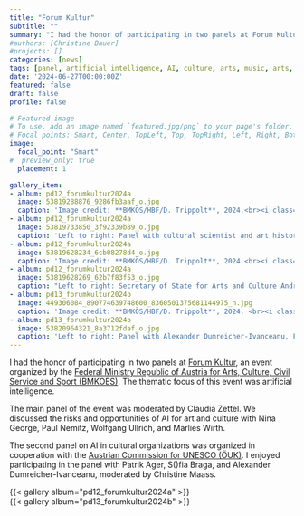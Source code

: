 ```yaml
---
title: "Forum Kultur"
subtitle: ""
summary: "I had the honor of participating in two panels at Forum Kultur, an event organized by the Federal Ministry Republic of Austria for Arts, Culture, Civil Service and Sport (BMKOES)."
#authors: [Christine Bauer]
#projects: []
categories: [news]
tags: [panel, artificial intelligence, AI, culture, arts, music, arts, communication to the public]
date: '2024-06-27T00:00:00Z'
featured: false
draft: false
profile: false

# Featured image
# To use, add an image named `featured.jpg/png` to your page's folder.
# Focal points: Smart, Center, TopLeft, Top, TopRight, Left, Right, BottomLeft, Bottom, BottomRight.
image:
  focal_point: "Smart"
#  preview_only: true
  placement: 1

gallery_item:
- album: pd12_forumkultur2024a
  image: 53819288876_9286fb3aaf_o.jpg
  caption: 'Image credit: **BMKÖS/HBF/D. Trippolt**, 2024.<br><i class="fa-brands fa-creative-commons"></i><i class="fa-brands fa-creative-commons-by"></i><i class="fa-brands fa-creative-commons-nd"></i> [CC BY-ND 4.0](https://creativecommons.org/licenses/by-nd/4.0/)'
- album: pd12_forumkultur2024a
  image: 53819733850_3f92339b89_o.jpg
  caption: 'Left to right: Panel with cultural scientist and art historian Wolfgang Ullrich, writer Nina George, moderator Claudia Zettel, Paul Nemitz, European Commission, Marlies Wirth, MAK --Museum of Applied Arts Vienna and Christine Bauer, University of Salzburg. Image credit: **BMKÖS/HBF/D. Trippolt**, 2024.<br><i class="fa-brands fa-creative-commons"></i><i class="fa-brands fa-creative-commons-by"></i><i class="fa-brands fa-creative-commons-nd"></i> [CC BY-ND 4.0](https://creativecommons.org/licenses/by-nd/4.0/)'
- album: pd12_forumkultur2024a
  image: 53819628234_6cb08278d4_o.jpg
  caption: 'Image credit: **BMKÖS/HBF/D. Trippolt**, 2024.<br><i class="fa-brands fa-creative-commons"></i><i class="fa-brands fa-creative-commons-by"></i><i class="fa-brands fa-creative-commons-nd"></i> [CC BY-ND 4.0](https://creativecommons.org/licenses/by-nd/4.0/)'
- album: pd12_forumkultur2024a
  image: 53819628269_62b7f83f53_o.jpg
  caption: "Left to right: Secretary of State for Arts and Culture Andrea Mayer and Salzburg's Governor Wilfried Haslauer at the opening. Image credit: **BMKÖS/HBF/D. Trippolt**, 2024.<br><i class='fa-brands fa-creative-commons'></i><i class='fa-brands fa-creative-commons-by'></i><i class='fa-brands fa-creative-commons-nd'></i> [CC BY-ND 4.0](https://creativecommons.org/licenses/by-nd/4.0/)"
- album: pd13_forumkultur2024b
  image: 449306084_890774639748600_8360501375681144975_n.jpg
  caption: 'Image credit: **BMKÖS/HBF/D. Trippolt**, 2024. <br><i class="fa-brands fa-creative-commons"></i><i class="fa-brands fa-creative-commons-by"></i><i class="fa-brands fa-creative-commons-nd"></i> [CC BY-ND 4.0](https://creativecommons.org/licenses/by-nd/4.0/)' 
- album: pd13_forumkultur2024b
  image: 53820964321_8a3712fdaf_o.jpg
  caption: 'Left to right: Panel with Alexander Dumreicher-Ivanceanu, FAMA---Film and Music Austria, Christina Maaß, UNSECO Commission, Christine Bauer, University of Salzburg, Transmedia artist S()fia Braga, Patrick Ager, Bertelsmann. Image credit: **BMKÖS/HBF/D. Trippolt**, 2024.<br><i class="fa-brands fa-creative-commons"></i><i class="fa-brands fa-creative-commons-by"></i><i class="fa-brands fa-creative-commons-nd"></i> [CC BY-ND 4.0](https://creativecommons.org/licenses/by-nd/4.0/)'
---
```


I had the honor of participating in two panels at [Forum Kultur](https://forumkultur.at/), an event organized by the [Federal Ministry Republic of Austria for Arts, Culture, Civil Service and Sport (BMKOES)](https://www.bmkoes.gv.at/en.html). The thematic focus of this event was artificial intelligence.

The main panel of the event was moderated by Claudia Zettel. We discussed the risks and opportunities of AI for art and culture with Nina George, Paul Nemitz, Wolfgang Ullrich, and Marlies Wirth.

The second panel on AI in cultural organizations was organized in cooperation with the [Austrian Commission for UNESCO (ÖUK)](https://www.unesco.at/en/about-us/austrian-commission-for-unesco). I enjoyed participating in the panel with Patrik Ager, S()fia Braga, and Alexander Dumreicher-Ivanceanu, moderated by Christine Maass.

{{< gallery album="pd12_forumkultur2024a" >}}
<br>
{{< gallery album="pd13_forumkultur2024b" >}}
